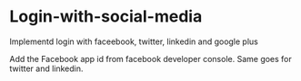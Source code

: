 # Login-with-social-media
Implementd login with faceebook, twitter, linkedin and google plus

Add the Facebook app id from facebook developer console. Same goes for twitter and linkedin.
